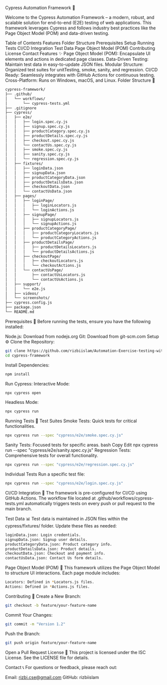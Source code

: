 Cypress Automation Framework 🚀

Welcome to the Cypress Automation Framework – a modern, robust, and scalable solution for end-to-end (E2E) testing of web applications. This framework leverages Cypress and follows industry best practices like the Page Object Model (POM) and data-driven testing.

Table of Contents
Features
Folder Structure
Prerequisites
Setup
Running Tests
CI/CD Integration
Test Data
Page Object Model (POM)
Contributing
License
Contact
Features ✨
Page Object Model (POM): Encapsulate UI elements and actions in dedicated page classes.
Data-Driven Testing: Maintain test data in easy-to-update JSON files.
Modular Structure: Organized test suites for unitTesting, smoke, sanity, and regression.
CI/CD Ready: Seamlessly integrates with GitHub Actions for continuous testing.
Cross-Platform: Runs on Windows, macOS, and Linux.
Folder Structure 📁
```bash
cypress-framework/
├── .github/
│   └── workflows/
│       └── cypress-tests.yml
├── .gitignore
├── cypress/
│   ├── e2e/
│   │   ├── login.spec.cy.js
│   │   ├── signup.spec.cy.js
│   │   ├── productCategory.spec.cy.js
│   │   ├── productDetails.spec.cy.js
│   │   ├── checkout.spec.cy.js
│   │   └── contactUs.spec.cy.js
│   │   ├── smoke.spec.cy.js
│   │   ├── sanity.spec.cy.js
│   │   └── regression.spec.cy.js
│   ├── fixtures/
│   │   ├── loginData.json
│   │   ├── signupData.json
│   │   ├── productCategoryData.json
│   │   ├── productDetailsData.json
│   │   ├── checkoutData.json
│   │   └── contactUsData.json
│   ├── pages/
│   │   ├── loginPage/
│   │   │   ├── loginLocators.js
│   │   │   └── loginActions.js
│   │   ├── signupPage/
│   │   │   ├── signupLocators.js
│   │   │   └── signupActions.js
│   │   ├── productCategoryPage/
│   │   │   ├── productCategoryLocators.js
│   │   │   └── productCategoryActions.js
│   │   ├── productDetailsPage/
│   │   │   ├── productDetailsLocators.js
│   │   │   └── productDetailsActions.js
│   │   ├── checkoutPage/
│   │   │   ├── checkoutLocators.js
│   │   │   └── checkoutActions.js
│   │   └── contactUsPage/
│   │       ├── contactUsLocators.js
│   │       └── contactUsActions.js
│   ├── support/                 
│   │   └── e2e.js
│   ├── videos/                  
│   └── screenshots/
├── cypress.config.js
├── package.json
└── README.md
```
Prerequisites 🔧
Before running the tests, ensure you have the following installed:

Node.js: Download from nodejs.org
Git: Download from git-scm.com
Setup ⚙️
Clone the Repository:
```bash
git clone https://github.com/rizbiislam/Automation-Exercise-testing-with-Cypress.git
cd cypress-framework
```
Install Dependencies:
```bash
npm install
```
Run Cypress:
Interactive Mode:
```bash
npx cypress open
```
Headless Mode:
```bash
npx cypress run
```
Running Tests 🧪
Test Suites
Smoke Tests: Quick tests for critical functionalities.
```bash
npx cypress run --spec "cypress/e2e/smoke.spec.cy.js"
```
Sanity Tests: Focused tests for specific areas.
bash
Copy
Edit
npx cypress run --spec "cypress/e2e/sanity.spec.cy.js"
Regression Tests: Comprehensive tests for overall functionality.
```bash
npx cypress run --spec "cypress/e2e/regression.spec.cy.js"
```
Individual Tests
Run a specific test file:

```bash
npx cypress run --spec "cypress/e2e/login.spec.cy.js"
```
CI/CD Integration 🤖
The framework is pre-configured for CI/CD using GitHub Actions. The workflow file located at .github/workflows/cypress-tests.yml automatically triggers tests on every push or pull request to the main branch.

Test Data 📊
Test data is maintained in JSON files within the cypress/fixtures/ folder. Update these files as needed:
```bash
loginData.json: Login credentials.
signupData.json: Signup user details.
productCategoryData.json: Product category info.
productDetailsData.json: Product details.
checkoutData.json: Checkout and payment info.
contactUsData.json: Contact Us form details.
```
Page Object Model (POM) 📄
This framework utilizes the Page Object Model to structure UI interactions. Each page module includes:
```bash
Locators: Defined in *Locators.js files.
Actions: Defined in *Actions.js files.
```
Contributing 🤝
Create a New Branch:
```bash
git checkout -b feature/your-feature-name
```
Commit Your Changes:
```bash
git commit -m "Version 1.2"
```
Push the Branch:
```bash
git push origin feature/your-feature-name
```
Open a Pull Request
License 📜
This project is licensed under the ISC License. See the LICENSE file for details.

Contact 📞
For questions or feedback, please reach out:

Email: rizbi.cse@gmail.com
GitHub: rizbiislam